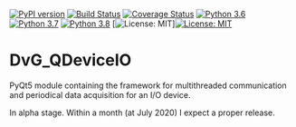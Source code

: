 [![PyPI version](
https://badge.fury.io/py/dvg-qdeviceio.svg)](https://badge.fury.io/py/dvg-qdeviceio)
[![Build Status](https://travis-ci.org/Dennis-van-Gils/python-dvg-qdeviceio.svg?branch=master)](https://travis-ci.org/Dennis-van-Gils/python-dvg-qdeviceio)
[![Coverage Status](https://coveralls.io/repos/github/Dennis-van-Gils/python-dvg-qdeviceio/badge.svg?branch=master)](https://coveralls.io/github/Dennis-van-Gils/python-dvg-qdeviceio?branch=master)
[![Python 3.6](https://img.shields.io/badge/python-3.6-blue.svg)](https://www.python.org/downloads/release/)
[![Python 3.7](https://img.shields.io/badge/python-3.7-blue.svg)](https://www.python.org/downloads/release/)
[![Python 3.8](https://img.shields.io/badge/python-3.8-blue.svg)](https://www.python.org/downloads/release/)
[![License: MIT](https://img.shields.io/badge/License-MIT-yellow.svg)][![License: MIT](https://img.shields.io/badge/License-MIT-yellow.svg)](https://opensource.org/licenses/MIT)

# DvG_QDeviceIO
PyQt5 module containing the framework for multithreaded communication and periodical data acquisition for an I/O device.

In alpha stage. Within a month (at July 2020) I expect a proper release.
